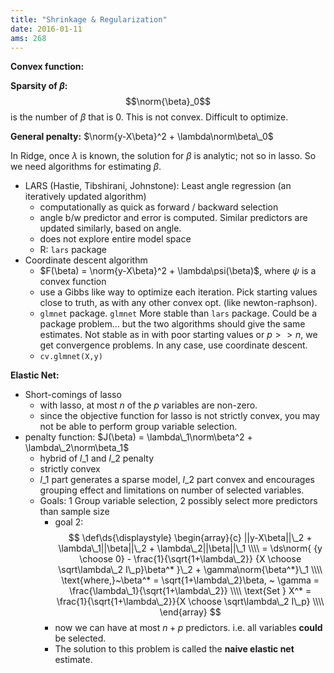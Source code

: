 ```yaml
---
title: "Shrinkage & Regularization"
date: 2016-01-11
ams: 268
---
```


**Convex function:**

**Sparsity of $\beta$:** $$\norm{\beta}_0$$ is the number of $\beta$ that is 0. This is not convex. Difficult to optimize.

**General penalty:** $\norm{y-X\beta}^2 + \lambda\norm\beta\_0$ 

In Ridge, once $\lambda$ is known, the solution for $\beta$ is analytic; not so in lasso. So we need algorithms for estimating $\beta$. 

- LARS (Hastie, Tibshirani, Johnstone): Least angle regression (an iteratively updated algorithm)
    - computationally as quick as forward / backward selection
    - angle b/w predictor and error is computed. Similar predictors are updated similarly, based on angle.
    - does not explore entire model space
    - R: `lars` package
- Coordinate descent algorithm
  - $F(\beta) = \norm{y-X\beta}^2 + \lambda\psi(\beta)$, where $\psi$ is a convex function
  - use a Gibbs like way to optimize each iteration. Pick starting values close to truth, as with any other convex opt. (like newton-raphson).
  - `glmnet` package. `glmnet` More stable than `lars` package. Could be a package problem... but the two algorithms should give the same estimates. Not stable as in with poor starting values or $p \gt\gt n$, we get convergence problems. In any case, use coordinate descent.
  - `cv.glmnet(X,y)`

**Elastic Net:**

- Short-comings of lasso
  - with lasso, at most $n$ of the $p$ variables are non-zero.
  - since the objective function for lasso is not strictly convex, you may not 
    be able to perform group variable selection.
- penalty function: $J(\beta) = \lambda\_1\norm\beta^2 + \lambda\_2\norm\beta_1$
  - hybrid of $l\_1$ and $l\_2$ penalty
  - strictly convex
  - $l\_1$ part generates a sparse model, $l\_2$ part convex and encourages grouping effect and limitations on number of selected variables.
  - Goals: 1 Group variable selection, 2 possibly select more predictors than sample size
      - goal 2: 
      $$
          \def\ds{\displaystyle}
          \begin{array}{c}
          ||y-X\beta||\_2 + \lambda\_1||\beta||\_2 + \lambda\_2||\beta||\_1 \\\\
           = \ds\norm{ {y \choose 0} - \frac{1}{\sqrt{1+\lambda\_2}} {X \choose \sqrt\lambda\_2 I\_p}\beta^* }\_2 + \gamma\norm{\beta^*}\_1 \\\\
          \text{where,}~\beta^* = \sqrt{1+\lambda\_2}\beta, ~ \gamma = \frac{\lambda\_1}{\sqrt{1+\lambda\_2}} \\\\
          \text{Set } X^* = \frac{1}{\sqrt{1+\lambda\_2}}{X \choose \sqrt\lambda\_2 I\_p} \\\\
          \end{array}
      $$
      - now we can have at most $n+p$ predictors. i.e. all variables **could** be selected.
      - The solution to this problem is called the **naive elastic net** estimate.
